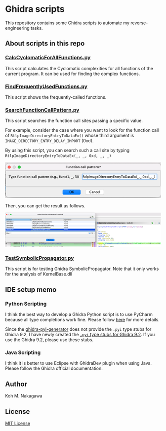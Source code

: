 # Ghidra scripts

This repository contains some Ghidra scripts to automate my reverse-engineering tasks.

## About scripts in this repo

### [CalcCyclomaticForAllFunctions.py](./CalcCyclomaticForAllFunctions.py)

This script calculates the Cyclomatic complexities for all functions of the current program.
It can be used for finding the complex functions.

### [FindFrequentlyUsedFunctions.py](./FindFrequentlyUsedFunctions.py)

This script shows the frequently-called functions.

### [SearchFunctionCallPattern.py](./SearchFunctionCallPattern.py)

This script searches the function call sites passing a specific value.

For example, consider the case where you want to look for the function call of `RtlpImageDirectoryEntryToDataEx()` whose third argument is `IMAGE_DIRECTORY_ENTRY_DELAY_IMPORT` (0xd).

By using this script, you can search such a call site by typing `RtlpImageDirectoryEntryToDataEx(_, _, 0xd, _, _)`

![input](./assets/type_func_call.png)

Then, you can get the result as follows.

![result](./assets/search_result.png)

### [TestSymbolicPropagator.py](./TestSymbolicPropagator.py)

This script is for testing Ghidra SymbolicPropagator.
Note that it only works for the analysis of KernelBase.dll

## IDE setup memo

### Python Scripting

I think the best way to develop a Ghidra Python script is to use PyCharm because all type completions work fine.
Please follow [here](https://github.com/VDOO-Connected-Trust/ghidra-pyi-generator) for more details.

Since the [ghidra-pyi-generator](https://github.com/VDOO-Connected-Trust/ghidra-pyi-generator) does not provide the `.pyi` type stubs for Ghidra 9.2,
I have newly created the [`.pyi` type stubs for Ghidra 9.2](./ghidra9.2.1_pyi).
If you use the Ghidra 9.2, please use these stubs.

### Java Scripting

I think it is better to use Eclipse with GhidraDev plugin when using Java.
Please follow the Ghidra official documentation.

## Author

Koh M. Nakagawa

## License

[MIT License](./LICENSE)
